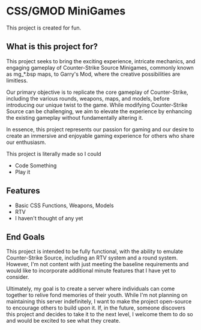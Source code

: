# CSS/GMOD MiniGames
This project is created for fun.

## What is this project for?
This project seeks to bring the exciting experience, intricate mechanics, and engaging gameplay of Counter-Strike Source Minigames, commonly known as mg_*.bsp maps, to Garry's Mod, where the creative possibilities are limitless.

Our primary objective is to replicate the core gameplay of Counter-Strike, including the various rounds, weapons, maps, and models, before introducing our unique twist to the game. While modifying Counter-Strike Source can be challenging, we aim to elevate the experience by enhancing the existing gameplay without fundamentally altering it.

In essence, this project represents our passion for gaming and our desire to create an immersive and enjoyable gaming experience for others who share our enthusiasm.

This project is literally made so I could 
- Code Something
- Play it

## Features
- Basic CSS Functions, Weapons, Models
- RTV
- I haven't thought of any yet

## End Goals

This project is intended to be fully functional, with the ability to emulate Counter-Strike Source, including an RTV system and a round system. However, I'm not content with just meeting the baseline requirements and would like to incorporate additional minute features that I have yet to consider.

Ultimately, my goal is to create a server where individuals can come together to relive fond memories of their youth. While I'm not planning on maintaining this server indefinitely, I want to make the project open-source to encourage others to build upon it. If, in the future, someone discovers this project and decides to take it to the next level, I welcome them to do so and would be excited to see what they create.